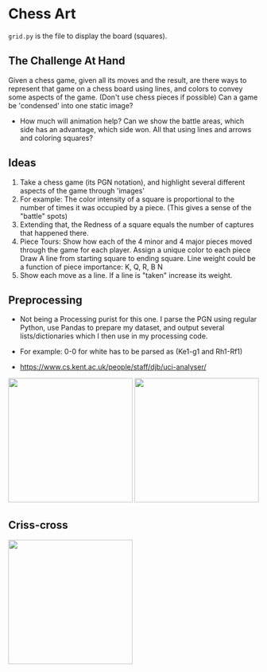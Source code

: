 # Chess Art

`grid.py` is the file to display the board (squares).


## The Challenge At Hand

Given a chess game, given all its moves and the result, are there ways to represent that game on a chess board using lines, and colors
to convey some aspects of the game. (Don't use chess pieces if possible)
Can a game be 'condensed' into one static image?
- How much will animation help?
Can we show the battle areas, which side has an advantage, which side won. All that using lines and arrows and coloring squares?

## Ideas

1. Take a chess game (its PGN notation), and highlight several different aspects of the game through 'images'
2. For example: The color intensity of a square is proportional to the number of times it was occupied by a piece.
(This gives a sense of the "battle" spots)
4. Extending that, the Redness of a square equals the number of captures that happened there.
3. Piece Tours: Show how each of the 4 minor and 4 major pieces moved through the game for each player.
    Assign a unique color to each piece
    Draw A line from starting square to ending square.
    Line weight could be a function of piece importance: K, Q, R, B N
5. Show each move as a line. If a line is "taken" increase its weight.


## Preprocessing

* Not being a Processing purist for this one. I parse the PGN using regular Python, use Pandas to prepare my dataset,
and output several lists/dictionaries which I then use in my processing code.

* For example: 0-0 for white has to be parsed as (Ke1-g1 and Rh1-Rf1)


* https://www.cs.kent.ac.uk/people/staff/djb/uci-analyser/


<img src="trapeze_balls/images/white_trapeze.gif" width="250">
<img src="trapeze_balls/images/trapeze_loop.gif" width="250">

## Criss-cross

<img src="ball_crossings/images/balls9x9.gif" width="250">




